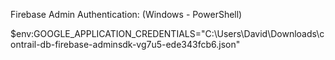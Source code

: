 

Firebase Admin Authentication: (Windows - PowerShell)

$env:GOOGLE_APPLICATION_CREDENTIALS="C:\Users\David\Downloads\contrail-db-firebase-adminsdk-vg7u5-ede343fcb6.json"